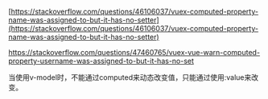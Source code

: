 [https://stackoverflow.com/questions/46106037/vuex-computed-property-name-was-assigned-to-but-it-has-no-setter](https://stackoverflow.com/questions/46106037/vuex-computed-property-name-was-assigned-to-but-it-has-no-setter)

https://stackoverflow.com/questions/47460765/vuex-vue-warn-computed-property-username-was-assigned-to-but-it-has-no-set



当使用v-model时，不能通过computed来动态改变值，只能通过使用:value来改变。

